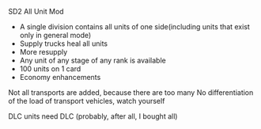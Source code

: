 SD2 All Unit Mod
- A single division contains all units of one side(including units that exist only in general mode)
- Supply trucks heal all units
- More resupply
- Any unit of any stage of any rank is available
- 100 units on 1 card
- Economy enhancements

Not all transports are added, because there are too many
No differentiation of the load of transport vehicles, watch yourself

DLC units need DLC (probably, after all, I bought all)
